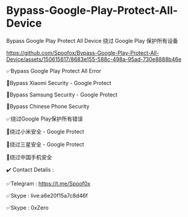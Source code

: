 # Bypass-Google-Play-Protect-All-Device
Bypass Google Play Protect All Device
绕过 Google Play 保护所有设备


https://github.com/Spoofox/Bypass-Google-Play-Protect-All-Device/assets/150615617/8683e155-588c-498a-95ad-730e8888b46e




✅Bypass Google Play Protect All Error

🔴Bypass Xiaomi Security - Google Protect

🔴Bypass Samsung Security - Google Protect

🔴Bypass Chinese Phone Security


✅绕过Google Play保护所有错误

🔴绕过小米安全 - Google Protect

🔴绕过三星安全 - Google Protect

🔴绕过中国手机安全


✔️ Contact Detalis :

✅Telegram : https://t.me/Spoof0x

✅Skype : live:a6e20f15a7c8d46f

✅Skype : 0xZero



